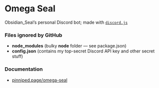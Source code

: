 # Omega Seal

Obsidian_Seal’s personal Discord bot; made with [`discord.js`](https://discord.js.org/)

### Files ignored by GitHub

-    **node_modules** (bulky **node** folder — see package.json)
-    **config.json** (contains my top-secret Discord API key and other secret stuff)

### Documentation

-    [pinniped.page/omega-seal](https://pinniped.page/projects/omega-seal)
